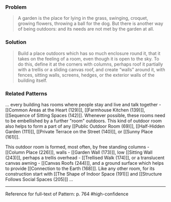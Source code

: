 ### Problem
>A garden is the place for lying in the grass, swinging, croquet, growing flowers, throwing a ball for the dog. But there is another way of being outdoors: and its needs are not met by the garden at all.

### Solution
>Build a place outdoors which has so much enclosure round it, that it takes on the feeling of a room, even though it is open to the sky. To do this, define it at the corners with columns, perhaps roof it partially with a trellis or a sliding canvas roof, and create “walls” around it, with fences, sitting walls, screens, hedges, or the exterior walls of the building itself.

### Related Patterns
... every building has rooms where people stay and live and talk together - [[Common Areas at the Heart (129)]], [[Farmhouse Kitchen (139)]], [[Sequence of Sitting Spaces (142)]]. Whenever possible, these rooms need to be embellished by a further "room" outdoors. This kind of outdoor room also helps to form a part of any [[Public Outdoor Room (69)]], [[Half-Hidden Garden (111)]], [[Private Terrace on the Street (140)]], or [[Sunny Place (161)]].

This outdoor room is formed, most often, by free standing columns - [[Column Place (226)]], walls - [[Garden Wall (173)]], low [[Sitting Wall (243)]], perhaps a trellis overhead - [[Trellised Walk (174)]], or a translucent canvas awning - [[Canvas Roofs (244)]], and a ground surface which helps to provide [[Connection to the Earth (168)]]. Like any other room, for its construction start with [[The Shape of Indoor Space (191)]] and [[Structure Follows Social Spaces (205)]] ...

---
Reference for full-text of Pattern: p. 764 #high-confidence 